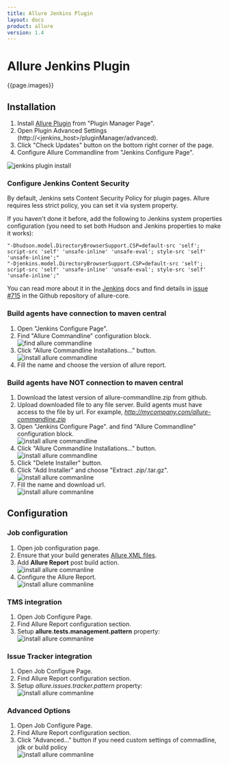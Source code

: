 ```yaml
---
title: Allure Jenkins Plugin
layout: docs
product: allure
version: 1.4
---
```


# Allure Jenkins Plugin
{{page.images}}
## Installation
 1. Install [Allure Plugin](https://wiki.jenkins-ci.org/display/JENKINS/Allure+Plugin) from "Plugin Manager Page".
 2. Open Plugin Advanced Settings (http://<jenkins_host>/pluginManager/advanced). 
 3. Click "Check Updates" button on the bottom right corner of the page.
 4. Configure Allure Commandline from "Jenkins Configure Page".

![jenkins plugin install](/{{page.product}}/{{page.version}}/img/jenkins_plugin_install.jpeg)

### Configure Jenkins Content Security
By default, Jenkins sets Content Security Policy for plugin pages. Allure requires less strict policy, you can set it via system property.

If you haven't done it before, add the following to Jenkins system properties configuration (you need to set both Hudson and Jenkins properties to make it works):  
```
"-Dhudson.model.DirectoryBrowserSupport.CSP=default-src 'self'; script-src 'self' 'unsafe-inline' 'unsafe-eval'; style-src 'self' 'unsafe-inline';"
"-Djenkins.model.DirectoryBrowserSupport.CSP=default-src 'self'; script-src 'self' 'unsafe-inline' 'unsafe-eval'; style-src 'self' 'unsafe-inline';"
```
You can read more about it in the [Jenkins](https://wiki.jenkins-ci.org/display/JENKINS/Configuring+Content+Security+Policy) docs and find details in [issue #715](https://github.com/allure-framework/allure-core/issues/715) in the Github repository of allure-core.

### Build agents have connection to maven central
 1. Open "Jenkins Configure Page".
 2. Find "Allure Commandline" configuration block.  
    ![find allure commandline](/{{page.product}}/{{page.version}}/img/jenkins_plugin_find_cmd.jpeg)
 3. Click "Allure Commandline Installations..." button.  
    ![install allure commandline](/{{page.product}}/{{page.version}}/img/jenkins_plugin_install_cmd.jpeg)
 4. Fill the name and choose the version of allure report. 

### Build agents have NOT connection to maven central 
 1. Download the latest version of allure-commandline.zip from github.
 2. Upload downloaded file to any file server. Build agents must have access to the file by url. For example, *http://mycompany.com/allure-commandline.zip*
 3. Open "Jenkins Configure Page". and find "Allure Commandline" configuration block.  
    ![install allure commandline](/{{page.product}}/{{page.version}}/img/jenkins_plugin_install_cmd.jpeg)
 4. Click "Allure Commandline Installations..." button.  
    ![install allure commandline](/{{page.product}}/{{page.version}}/img/jenkins_plugin_install_cmd.jpeg)
 5. Click "Delete Installer" button.
 6. Click "Add Installer" and choose "Extract *.zip/*.tar.gz".  
    ![install allure commanline](/{{page.product}}/{{page.version}}/img/jenkins_plugin_add_installer.jpeg)
 7. Fill the name and download url.  
    ![install allure commanline](/{{page.product}}/{{page.version}}/img/jenkins_plugin_fill_name_and_url.jpeg)

## Configuration
### Job configuration
 1. Open job configuration page.
 2. Ensure that your build generates [Allure XML files](https://github.com/allure-framework/allure-core/wiki#gathering-information-about-tests).
 3. Add **Allure Report** post build action.  
    ![install allure commanline](/{{page.product}}/{{page.version}}/img/jenkins_plugin_add_allure_report.jpeg)
 4. Configure the Allure Report.  
    ![install allure commanline](/{{page.product}}/{{page.version}}/img/jenkins_plugin_configure_allure_report.jpeg)

### TMS integration
 1. Open Job Configure Page. 
 2. Find Allure Report configuration section.
 3. Setup **allure.tests.management.pattern** property:  
    ![install allure commanline](/{{page.product}}/{{page.version}}/img/jenkins_plugin_setup_tms.jpeg)

### Issue Tracker integration
 1. Open Job Configure Page. 
 2. Find Allure Report configuration section. 
 3. Setup *allure.issues.tracker.pattern* property:  
    ![install allure commanline](/{{page.product}}/{{page.version}}/img/jenkins_plugin_setup_tracker.jpeg)

### Advanced Options
 1. Open Job Configure Page. 
 2. Find Allure Report configuration section. 
 3. Click "Advanced..." button if you need custom settings of commadline, jdk or build policy  
    ![install allure commanline](/{{page.product}}/{{page.version}}/img/jenkins_plugin_advanced_options.jpeg)
